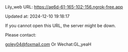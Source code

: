 Lily_web URL: https://ae6d-61-165-102-156.ngrok-free.app

Updated at: 2024-12-10 19:18:17

If you cannot open this URL, the server might be down.

Please contact: 

goley04@foxmail.com Or Wechat:GL_yeaH